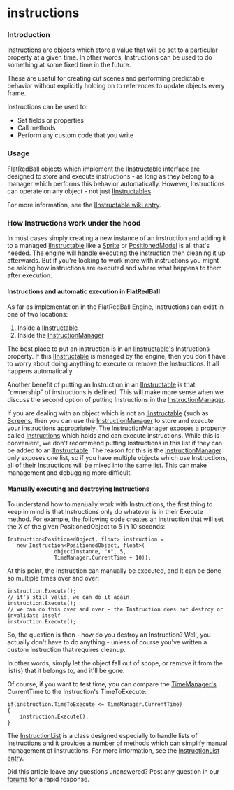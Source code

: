 # instructions

### Introduction

Instructions are objects which store a value that will be set to a particular property at a given time. In other words, Instructions can be used to do something at some fixed time in the future.

These are useful for creating cut scenes and performing predictable behavior without explicitly holding on to references to update objects every frame.

Instructions can be used to:

* Set fields or properties
* Call methods
* Perform any custom code that you write

### Usage

FlatRedBall objects which implement the [IInstructable](../frb/docs/index.php) interface are designed to store and execute instructions - as long as they belong to a manager which performs this behavior automatically. However, Instructions can operate on any object - not just [IInstructables](../frb/docs/index.php).

For more information, see the [IInstructable wiki entry](../frb/docs/index.php).

### How Instructions work under the hood

In most cases simply creating a new instance of an instruction and adding it to a managed [IInstructable](../frb/docs/index.php) like a [Sprite](../frb/docs/index.php) or [PositionedModel](../frb/docs/index.php) is all that's needed. The engine will handle executing the instruction then cleaning it up afterwards. But if you're looking to work more with instructions you might be asking how instructions are executed and where what happens to them after execution.

#### Instructions and automatic execution in FlatRedBall

As far as implementation in the FlatRedBall Engine, Instructions can exist in one of two locations:

1. Inside a [IInstructable](../frb/docs/index.php)
2. Inside the [InstructionManager](../frb/docs/index.php)

The best place to put an instruction is in an [IInstructable's](../frb/docs/index.php) Instructions property. If this [IInstructable](../frb/docs/index.php) is managed by the engine, then you don't have to worry about doing anything to execute or remove the Instructions. It all happens automatically.

Another benefit of putting an Instruction in an [IInstructable](../frb/docs/index.php) is that "ownership" of instructions is defined. This will make more sense when we discuss the second option of putting Instructions in the [InstructionManager](../frb/docs/index.php).

If you are dealing with an object which is not an [IInstructable](../frb/docs/index.php) (such as [Screens](../frb/docs/index.php), then you can use the [InstructionManager](../frb/docs/index.php) to store and execute your instructions appropriately. The [InstructionManager](../frb/docs/index.php) exposes a property called [Instructions](../frb/docs/index.php) which holds and can execute instructions. While this is convenient, we don't recommend putting Instructions in this list if they can be added to an [IInstructable](../frb/docs/index.php). The reason for this is the [InstructionManager](../frb/docs/index.php) only exposes one list, so if you have multiple objects which use Instructions, all of their Instructions will be mixed into the same list. This can make management and debugging more difficult.

#### Manually executing and destroying Instructions

To understand how to manually work with Instructions, the first thing to keep in mind is that Instructions only do whatever is in their Execute method. For example, the following code creates an instruction that will set the X of the given PositionedObject to 5 in 10 seconds:

```
Instruction<PositionedObject, float> instruction = 
   new Instruction<PositionedObject, float>(
               objectInstance, "X", 5, 
               TimeManager.CurrentTime + 10));
```

At this point, the Instruction can manually be executed, and it can be done so multiple times over and over:

```
instruction.Execute();
// it's still valid, we can do it again
instruction.Execute();
// we can do this over and over - the Instruction does not destroy or invalidate itself
instruction.Execute();
```

So, the question is then - how do you destroy an Instruction? Well, you actually don't have to do anything - unless of course you've written a custom Instruction that requires cleanup.

In other words, simply let the object fall out of scope, or remove it from the list(s) that it belongs to, and it'll be gone.

Of course, if you want to test time, you can compare the [TimeManager's](../frb/docs/index.php) CurrentTime to the Instruction's TimeToExecute:

```
if(instruction.TimeToExecute <= TimeManager.CurrentTime)
{
    instruction.Execute();
}
```

The [InstructionList](../frb/docs/index.php) is a class designed especially to handle lists of Instructions and it provides a number of methods which can simplify manual management of Instructions. For more information, see the [InstructionList entry](../frb/docs/index.php).

Did this article leave any questions unanswered? Post any question in our [forums](../frb/forum.md) for a rapid response.

